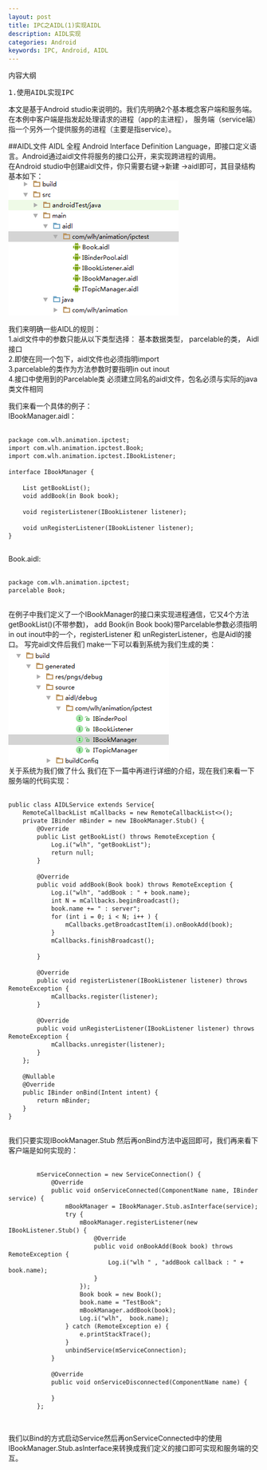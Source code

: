 ```yaml
---
layout: post
title: IPC之AIDL(1)实现AIDL
description: AIDL实现 
categories: Android
keywords: IPC, Android, AIDL 
---
```


内容大纲
<pre>
1.使用AIDL实现IPC
</pre>
 
本文是基于Android studio来说明的。我们先明确2个基本概念客户端和服务端。在本例中客户端是指发起处理请求的进程（app的主进程）， 服务端（service端）指一个另外一个提供服务的进程（主要是指service）。  

##AIDL文件
AIDL 全程 Android Interface Definition Language，即接口定义语言。Android通过aidl文件将服务的接口公开，来实现跨进程的调用。   
在Android studio中创建aidl文件，你只需要右键->新建 ->aidl即可，其目录结构基本如下：  
![](/images/ipc-aidle1-1.png)  
 
我们来明确一些AIDL的规则：  
1.aidl文件中的参数只能从以下类型选择： 基本数据类型， parcelable的类， Aidl接口  
2.即使在同一个包下，aidl文件也必须指明import  
3.parcelable的类作为方法参数时要指明in out inout  
4.接口中使用到的Parcelable类 必须建立同名的aidl文件，包名必须与实际的java类文件相同  

我们来看一个具体的例子：  
IBookManager.aidl：  
<pre>
<code>
package com.wlh.animation.ipctest;
import com.wlh.animation.ipctest.Book;
import com.wlh.animation.ipctest.IBookListener;

interface IBookManager {

    List<Book> getBookList();
    void addBook(in Book book);

    void registerListener(IBookListener listener);

    void unRegisterListener(IBookListener listener);
}
</code>
</pre>

Book.aidl:
<pre>
<code>
package com.wlh.animation.ipctest;
parcelable Book;
</code>
</pre>
在例子中我们定义了一个IBookManager的接口来实现进程通信，它又4个方法 getBookList()(不带参数)， add Book(in Book book)带Parcelable参数必须指明in out inout中的一个，registerListener 和 unRegisterListener，也是Aidl的接口。
写完aidl文件后我们 make一下可以看到系统为我们生成的类：  
![](/images/ipc-aidle1-2.png)  
关于系统为我们做了什么 我们在下一篇中再进行详细的介绍，现在我们来看一下服务端的代码实现：  
<pre>
<code>
public class AIDLService extends Service{
    RemoteCallbackList<IBookListener> mCallbacks = new RemoteCallbackList<>();
    private IBinder mBinder = new IBookManager.Stub() {
        @Override
        public List<Book> getBookList() throws RemoteException {
            Log.i("wlh", "getBookList");
            return null;
        }

        @Override
        public void addBook(Book book) throws RemoteException {
            Log.i("wlh", "addBook : " + book.name);
            int N = mCallbacks.beginBroadcast();
            book.name += " : server";
            for (int i = 0; i < N; i++ ) {
                mCallbacks.getBroadcastItem(i).onBookAdd(book);
            }
            mCallbacks.finishBroadcast();

        }

        @Override
        public void registerListener(IBookListener listener) throws RemoteException {
            mCallbacks.register(listener);
        }

        @Override
        public void unRegisterListener(IBookListener listener) throws RemoteException {
            mCallbacks.unregister(listener);
        }
    };

    @Nullable
    @Override
    public IBinder onBind(Intent intent) {
        return mBinder;
    }
}
</code>
</pre>
我们只要实现IBookManager.Stub 然后再onBind方法中返回即可，我们再来看下客户端是如何实现的：  
<pre>
<code>
        mServiceConnection = new ServiceConnection() {
            @Override
            public void onServiceConnected(ComponentName name, IBinder service) {
                mBookManager = IBookManager.Stub.asInterface(service);
                try {
                    mBookManager.registerListener(new IBookListener.Stub() {
                        @Override
                        public void onBookAdd(Book book) throws RemoteException {
                            Log.i("wlh " , "addBook callback : " + book.name);
                        }
                    });
                    Book book = new Book();
                    book.name = "TestBook";
                    mBookManager.addBook(book);
                    Log.i("wlh",  book.name);
                } catch (RemoteException e) {
                    e.printStackTrace();
                }
                unbindService(mServiceConnection);
            }

            @Override
            public void onServiceDisconnected(ComponentName name) {

            }
        };
      
</code>
</pre>
我们以Bind的方式启动Service然后再onServiceConnected中的使用IBookManager.Stub.asInterface来转换成我们定义的接口即可实现和服务端的交互。 
